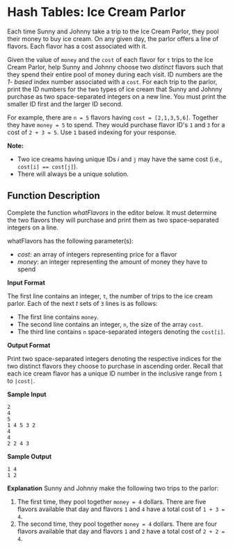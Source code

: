 # Hash Tables: Ice Cream Parlor

Each time Sunny and Johnny take a trip to the Ice Cream Parlor, they pool their money to buy ice cream. 
On any given day, the parlor offers a line of flavors. Each flavor has a cost associated with it.

Given the value of `money` and the `cost` of each flavor for `t` trips to the Ice Cream Parlor, help Sunny and Johnny choose two  _distinct_  flavors such that they spend their entire pool of money during each visit. ID numbers are the  _1- based_  index number associated with a `cost`. For each trip to the parlor, print the ID numbers for the two types of ice cream that Sunny and Johnny purchase as two space-separated integers on a new line. You must print the smaller ID first and the larger ID second.

For example, there are `n = 5` flavors having `cost = [2,1,3,5,6]`. Together they have `money = 5` to spend. They would purchase flavor ID's `1` and `3` for a cost of `2 + 3 = 5`. Use `1` based indexing for your response.

**Note:**
-   Two ice creams having unique IDs *i* and `j` may have the same cost (i.e., `cost[i] == cost[j]`).
-   There will always be a unique solution.

## **Function Description**

Complete the function  _whatFlavors_  in the editor below. It must determine the two flavors they will purchase and print them as two space-separated integers on a line.

whatFlavors has the following parameter(s):

-   _cost_: an array of integers representing price for a flavor
-   _money_: an integer representing the amount of money they have to spend

**Input Format**

The first line contains an integer, `t`, the number of trips to the ice cream parlor.
Each of the next *t* sets of `3` lines is as follows:
-   The first line contains `money`.
-   The second line contains an integer, `n`, the size of the array `cost`.
-   The third line contains `n` space-separated integers denoting the `cost[i]`.

**Output Format**

Print two space-separated integers denoting the respective indices for the two distinct flavors they choose to purchase in ascending order. Recall that each ice cream flavor has a unique ID number in the inclusive range from `1` to `|cost|`.

**Sample Input**
```
2
4
5
1 4 5 3 2
4
4
2 2 4 3
```
**Sample Output**
```
1 4
1 2
```
**Explanation**
Sunny and Johnny make the following two trips to the parlor:

1.  The first time, they pool together `money = 4` dollars. There are five flavors available that day and flavors `1` and `4` have a total cost of `1 + 3 = 4`.
2.  The second time, they pool together `money = 4` dollars. There are four flavors available that day and flavors `1` and `2` have a total cost of `2 + 2 = 4`.
<!--stackedit_data:
eyJoaXN0b3J5IjpbLTE3MTQ5MzA0OTUsLTE1Nzg4OTI0OTddfQ
==
-->